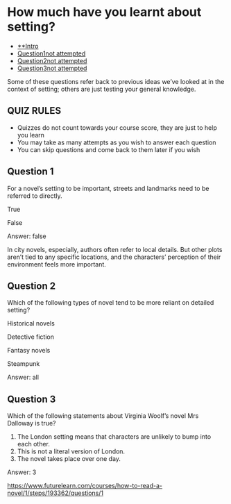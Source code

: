 # How much have you learnt about setting?

- [**Intro](https://www.futurelearn.com/courses/how-to-read-a-novel/1/quizzes/193362/introduction)
- [Question1not attempted](https://www.futurelearn.com/courses/how-to-read-a-novel/1/steps/193362/questions/1)
- [Question2not attempted](https://www.futurelearn.com/courses/how-to-read-a-novel/1/steps/193362/questions/2)
- [Question3not attempted](https://www.futurelearn.com/courses/how-to-read-a-novel/1/steps/193362/questions/3)

Some of these questions refer back to previous ideas we’ve looked at in the context of setting; others are just testing your general knowledge.

## QUIZ RULES

- Quizzes do not count towards your course score, they are just to help you learn
- You may take as many attempts as you wish to answer each question
- You can skip questions and come back to them later if you wish

## Question 1

For a novel’s setting to be important, streets and landmarks need to be referred to directly.

True

False

[](https://www.futurelearn.com/courses/how-to-read-a-novel/1/quizzes/193362/introduction)

Answer: false

In city novels, especially, authors often refer to local details. But other plots aren’t tied to any specific locations, and the characters’ perception of their environment feels more important.[](https://www.futurelearn.com/courses/how-to-read-a-novel/1/quizzes/193362/introduction)

## Question 2

Which of the following types of novel tend to be more reliant on detailed setting?



Historical novels

Detective fiction

Fantasy novels

Steampunk

Answer: all

## Question 3

Which of the following statements about Virginia Woolf’s novel Mrs Dalloway is true?

1. The London setting means that characters are unlikely to bump into each other.
2. This is not a literal version of London.
3. The novel takes place over one day.

Answer: 3







https://www.futurelearn.com/courses/how-to-read-a-novel/1/steps/193362/questions/1